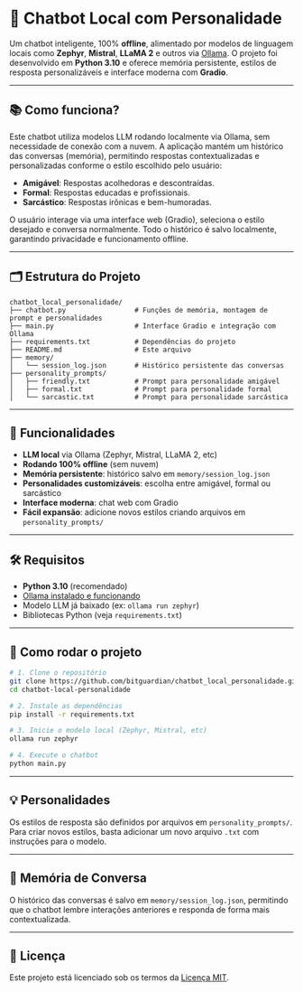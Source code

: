 
# 🤖 Chatbot Local com Personalidade

Um chatbot inteligente, 100% **offline**, alimentado por modelos de linguagem locais como **Zephyr**, **Mistral**, **LLaMA 2** e outros via [Ollama](https://ollama.com/). O projeto foi desenvolvido em **Python 3.10** e oferece memória persistente, estilos de resposta personalizáveis e interface moderna com **Gradio**.

---

## 📚 Como funciona?

Este chatbot utiliza modelos LLM rodando localmente via Ollama, sem necessidade de conexão com a nuvem. A aplicação mantém um histórico das conversas (memória), permitindo respostas contextualizadas e personalizadas conforme o estilo escolhido pelo usuário:

- **Amigável**: Respostas acolhedoras e descontraídas.
- **Formal**: Respostas educadas e profissionais.
- **Sarcástico**: Respostas irônicas e bem-humoradas.

O usuário interage via uma interface web (Gradio), seleciona o estilo desejado e conversa normalmente. Todo o histórico é salvo localmente, garantindo privacidade e funcionamento offline.

---

## 🗂️ Estrutura do Projeto

```
chatbot_local_personalidade/
├── chatbot.py                 # Funções de memória, montagem de prompt e personalidades
├── main.py                    # Interface Gradio e integração com Ollama
├── requirements.txt           # Dependências do projeto
├── README.md                  # Este arquivo
├── memory/
│   └── session_log.json       # Histórico persistente das conversas
├── personality_prompts/
│   ├── friendly.txt           # Prompt para personalidade amigável
│   ├── formal.txt             # Prompt para personalidade formal
│   └── sarcastic.txt          # Prompt para personalidade sarcástica
```

---

## 🧠 Funcionalidades

- **LLM local** via Ollama (Zephyr, Mistral, LLaMA 2, etc)
- **Rodando 100% offline** (sem nuvem)
- **Memória persistente**: histórico salvo em `memory/session_log.json`
- **Personalidades customizáveis**: escolha entre amigável, formal ou sarcástico
- **Interface moderna**: chat web com Gradio
- **Fácil expansão**: adicione novos estilos criando arquivos em `personality_prompts/`

---

## 🛠️ Requisitos

- **Python 3.10** (recomendado)
- [Ollama instalado e funcionando](https://ollama.com)
- Modelo LLM já baixado (ex: `ollama run zephyr`)
- Bibliotecas Python (veja `requirements.txt`)

---

## 🚀 Como rodar o projeto

```bash
# 1. Clone o repositório
git clone https://github.com/bitguardian/chatbot_local_personalidade.git
cd chatbot-local-personalidade

# 2. Instale as dependências
pip install -r requirements.txt

# 3. Inicie o modelo local (Zephyr, Mistral, etc)
ollama run zephyr

# 4. Execute o chatbot
python main.py
```

---

## 💡 Personalidades

Os estilos de resposta são definidos por arquivos em `personality_prompts/`. Para criar novos estilos, basta adicionar um novo arquivo `.txt` com instruções para o modelo.

---

## 📝 Memória de Conversa

O histórico das conversas é salvo em `memory/session_log.json`, permitindo que o chatbot lembre interações anteriores e responda de forma mais contextualizada.

---

## 📄 Licença

Este projeto está licenciado sob os termos da [Licença MIT](LICENSE).
